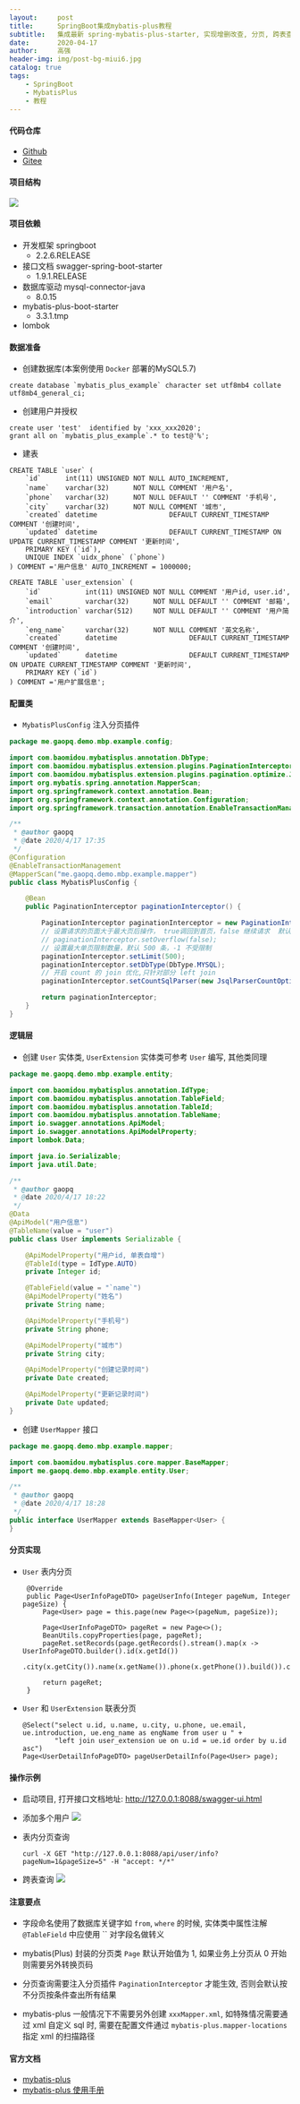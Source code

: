 ```yaml
---
layout:     post
title:      SpringBoot集成mybatis-plus教程
subtitle:   集成最新 spring-mybatis-plus-starter, 实现增删改查, 分页, 跨表查询等功能
date:       2020-04-17
author:     高强
header-img: img/post-bg-miui6.jpg
catalog: true
tags:
    - SpringBoot
    - MybatisPlus
    - 教程
---
```


#### 代码仓库
- [Github](https://github.com/peiqianggao/spring-boot-mybatis-plus-example)
- [Gitee](https://gitee.com/gaopq/springboot-mybatis-plus-example)

#### 项目结构
![](https://i.loli.net/2020/04/18/4sLMAdnGwSHCjDx.png)

#### 项目依赖
- 开发框架 springboot
  - 2.2.6.RELEASE
- 接口文档 swagger-spring-boot-starter
  - 1.9.1.RELEASE
- 数据库驱动 mysql-connector-java
  - 8.0.15
- mybatis-plus-boot-starter
  - 3.3.1.tmp
- lombok

#### 数据准备
- 创建数据库(本案例使用 `Docker` 部署的MySQL5.7)
```mysql
create database `mybatis_plus_example` character set utf8mb4 collate utf8mb4_general_ci;
```
- 创建用户并授权
```mysql
create user 'test'  identified by 'xxx_xxx2020';
grant all on `mybatis_plus_example`.* to test@'%';
```
- 建表
```mysql
CREATE TABLE `user` (
    `id`      int(11) UNSIGNED NOT NULL AUTO_INCREMENT,
    `name`    varchar(32)      NOT NULL COMMENT '用户名',
    `phone`   varchar(32)      NOT NULL DEFAULT '' COMMENT '手机号',
    `city`    varchar(32)      NOT NULL COMMENT '城市',
    `created` datetime                  DEFAULT CURRENT_TIMESTAMP COMMENT '创建时间',
    `updated` datetime                  DEFAULT CURRENT_TIMESTAMP ON UPDATE CURRENT_TIMESTAMP COMMENT '更新时间',
    PRIMARY KEY (`id`),
    UNIQUE INDEX `uidx_phone` (`phone`)
) COMMENT ='用户信息' AUTO_INCREMENT = 1000000;

CREATE TABLE `user_extension` (
    `id`           int(11) UNSIGNED NOT NULL COMMENT '用户id, user.id',
    `email`        varchar(32)      NOT NULL DEFAULT '' COMMENT '邮箱',
    `introduction` varchar(512)     NOT NULL DEFAULT '' COMMENT '用户简介',
    `eng_name`     varchar(32)      NOT NULL COMMENT '英文名称',
    `created`      datetime                  DEFAULT CURRENT_TIMESTAMP COMMENT '创建时间',
    `updated`      datetime                  DEFAULT CURRENT_TIMESTAMP ON UPDATE CURRENT_TIMESTAMP COMMENT '更新时间',
    PRIMARY KEY (`id`)
) COMMENT ='用户扩展信息';
```

#### 配置类
- `MybatisPlusConfig` 注入分页插件
```java
package me.gaopq.demo.mbp.example.config;

import com.baomidou.mybatisplus.annotation.DbType;
import com.baomidou.mybatisplus.extension.plugins.PaginationInterceptor;
import com.baomidou.mybatisplus.extension.plugins.pagination.optimize.JsqlParserCountOptimize;
import org.mybatis.spring.annotation.MapperScan;
import org.springframework.context.annotation.Bean;
import org.springframework.context.annotation.Configuration;
import org.springframework.transaction.annotation.EnableTransactionManagement;

/**
 * @author gaopq
 * @date 2020/4/17 17:35
 */
@Configuration
@EnableTransactionManagement
@MapperScan("me.gaopq.demo.mbp.example.mapper")
public class MybatisPlusConfig {

    @Bean
    public PaginationInterceptor paginationInterceptor() {

        PaginationInterceptor paginationInterceptor = new PaginationInterceptor();
        // 设置请求的页面大于最大页后操作， true调回到首页，false 继续请求  默认false
        // paginationInterceptor.setOverflow(false);
        // 设置最大单页限制数量，默认 500 条，-1 不受限制
        paginationInterceptor.setLimit(500);
        paginationInterceptor.setDbType(DbType.MYSQL);
        // 开启 count 的 join 优化,只针对部分 left join
        paginationInterceptor.setCountSqlParser(new JsqlParserCountOptimize(true));

        return paginationInterceptor;
    }
}

```

#### 逻辑层
- 创建 `User` 实体类, `UserExtension` 实体类可参考 `User` 编写, 其他类同理
```java
package me.gaopq.demo.mbp.example.entity;

import com.baomidou.mybatisplus.annotation.IdType;
import com.baomidou.mybatisplus.annotation.TableField;
import com.baomidou.mybatisplus.annotation.TableId;
import com.baomidou.mybatisplus.annotation.TableName;
import io.swagger.annotations.ApiModel;
import io.swagger.annotations.ApiModelProperty;
import lombok.Data;

import java.io.Serializable;
import java.util.Date;

/**
 * @author gaopq
 * @date 2020/4/17 18:22
 */
@Data
@ApiModel("用户信息")
@TableName(value = "user")
public class User implements Serializable {

    @ApiModelProperty("用户id, 单表自增")
    @TableId(type = IdType.AUTO)
    private Integer id;

    @TableField(value = "`name`")
    @ApiModelProperty("姓名")
    private String name;

    @ApiModelProperty("手机号")
    private String phone;

    @ApiModelProperty("城市")
    private String city;

    @ApiModelProperty("创建记录时间")
    private Date created;

    @ApiModelProperty("更新记录时间")
    private Date updated;
}

```
- 创建 `UserMapper` 接口
```java
package me.gaopq.demo.mbp.example.mapper;

import com.baomidou.mybatisplus.core.mapper.BaseMapper;
import me.gaopq.demo.mbp.example.entity.User;

/**
 * @author gaopq
 * @date 2020/4/17 18:28
 */
public interface UserMapper extends BaseMapper<User> {
}
```

#### 分页实现
- `User` 表内分页

   ```
    @Override
    public Page<UserInfoPageDTO> pageUserInfo(Integer pageNum, Integer pageSize) {
        Page<User> page = this.page(new Page<>(pageNum, pageSize));

        Page<UserInfoPageDTO> pageRet = new Page<>();
        BeanUtils.copyProperties(page, pageRet);
        pageRet.setRecords(page.getRecords().stream().map(x -> UserInfoPageDTO.builder().id(x.getId())
                .city(x.getCity()).name(x.getName()).phone(x.getPhone()).build()).collect(Collectors.toList()));

        return pageRet;
    } 
   ```

- `User` 和 `UserExtension` 联表分页

    ```
    @Select("select u.id, u.name, u.city, u.phone, ue.email, ue.introduction, ue.eng_name as engName from user u " +
            "left join user_extension ue on u.id = ue.id order by u.id asc")
    Page<UserDetailInfoPageDTO> pageUserDetailInfo(Page<User> page);
    ```

#### 操作示例
- 启动项目, 打开接口文档地址: http://127.0.0.1:8088/swagger-ui.html
- 添加多个用户
![](https://i.loli.net/2020/04/18/KIEc49okMVYt2BA.png)
- 表内分页查询

    ```
    curl -X GET "http://127.0.0.1:8088/api/user/info?pageNum=1&pageSize=5" -H "accept: */*"
    ```
- 跨表查询
![](https://i.loli.net/2020/04/18/k5CYjZl84gc1itq.png)

#### 注意要点
- 字段命名使用了数据库关键字如 `from`, `where` 的时候, 实体类中属性注解 `@TableField` 中应使用 `` 对字段名做转义

- mybatis(Plus) 封装的分页类 `Page` 默认开始值为 1, 如果业务上分页从 0 开始则需要另外转换页码

- 分页查询需要注入分页插件 `PaginationInterceptor` 才能生效, 否则会默认按不分页按条件查出所有结果

- mybatis-plus 一般情况下不需要另外创建 `xxxMapper.xml`, 如特殊情况需要通过 xml 自定义 sql 时, 需要在配置文件通过 `mybatis-plus.mapper-locations` 指定 xml 的扫描路径

####  官方文档
- [mybatis-plus](https://github.com/baomidou/mybatis-plus)
- [mybatis-plus 使用手册](https://mp.baomidou.com/)
